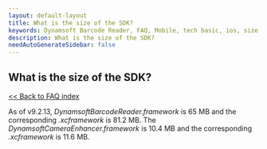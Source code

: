 ```yaml
---
layout: default-layout
title: What is the size of the SDK?
keywords: Dynamsoft Barcode Reader, FAQ, Mobile, tech basic, ios, size, page
description: What is the size of the SDK? 
needAutoGenerateSidebar: false
---
```


## What is the size of the SDK?

[<< Back to FAQ index](index.md)

As of v9.2.13, *DynamsoftBarcodeReader.framework* is 65 MB and the corresponding *.xcframework* is 81.2 MB. The *DynamsoftCameraEnhancer.framework* is 10.4 MB and the corresponding *.xcframework* is 11.6 MB.